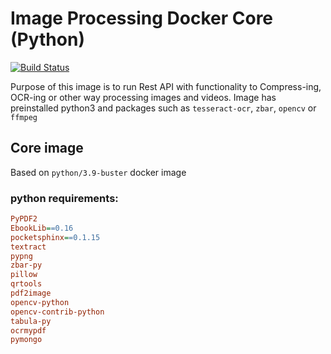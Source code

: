 # Image Processing Docker Core (Python)

[![Build Status](https://jenkins.epicfail.dev/buildStatus/icon?job=Docker+-+Python+Image+Processing+Core)](https://jenkins.epicfail.dev/job/Docker%20-%20Python%20Image%20Processing%20Core/)

Purpose of this image is to run Rest API with functionality to Compress-ing, OCR-ing or other way processing images and videos.
Image has preinstalled python3 and packages such as `tesseract-ocr`, `zbar`, `opencv` or `ffmpeg`

## Core image
Based on `python/3.9-buster` docker image

### python requirements:
```ini
PyPDF2
EbookLib==0.16
pocketsphinx==0.1.15
textract
pypng
zbar-py
pillow
qrtools
pdf2image
opencv-python
opencv-contrib-python
tabula-py
ocrmypdf
pymongo
```
